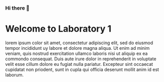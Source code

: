 ### Hi there 👋
<!DOCTYPE html>
<hmtl>
<hea>
   <title>Welcome to Internet Technology Fundamentals</title>
   </head>
   <body>
   <h1>Welcome to Laboratory 1 </h1>
   <p>lorem ipsum color sit amet, consectetur adipiscing elit, sed do eiusmod tempor incididunt uy labore et dolore magna aliqua. Ut enim ad minim veniam, quis nostrud exercitation ullamco laboris nisi ut aliquip ex ea commondo consequat. Duis aute irure dolor in reprehenderit in voluptate velit esse cillum dolore eu fugiat nulla pariatur. Excepteur sint occaecat cupidatat non priodent, sunt in cupla qui officia deserunt mollit anim id est laborum.</p>
   </body>
   </html>

